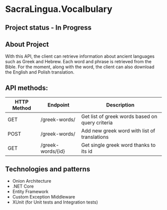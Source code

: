 # SacraLingua.Vocalbulary

## Project status - In Progress

## About Project
With this API, the client can retrieve information about ancient languages such as Greek and Hebrew. Each word and phrase is retrieved from the Bible.
For the moment, along with the word, the client can also download the English and Polish translation.

## API methods:
|HTTP Method|Endpoint|Description|
|--|----|-------|
|GET|/greek-words/|Get list of greek words based on query criteria|
|POST|/greek-words/|Add new greek word with list of translations|
|GET|/greek-words/{id}|Get single greek word thanks to its id|

## Technologies and patterns
* Onion Architecture
* .NET Core
* Entity Framework
* Custom Exception Middleware
* XUnit (for Unit tests and Integration tests)
